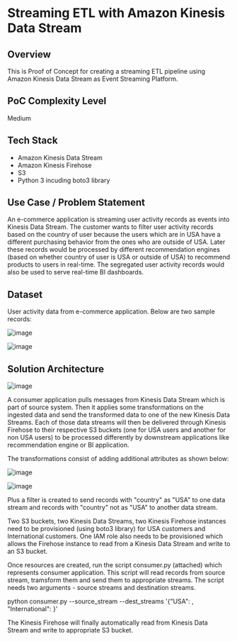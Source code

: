 # Streaming ETL with Amazon Kinesis Data Stream

## Overview

This is Proof of Concept for creating a streaming ETL pipeline using Amazon Kinesis Data Stream as Event Streaming Platform.

## PoC Complexity Level

Medium

## Tech Stack

- Amazon Kinesis Data Stream
- Amazon Kinesis Firehose
- S3
- Python 3 incuding boto3 library

## Use Case / Problem Statement

An e-commerce application is streaming user activity records as events into Kinesis Data Stream. The customer wants to filter user activity records based on the country of user because the users which are in USA have a different purchasing behavior from the ones who are outside of USA. Later these records would be processed by different recommendation engines (based on whether country of user is USA or outside of USA) to recommend products to users in real-time. The segregated user activity records would also be used to serve real-time BI dashboards.

## Dataset

User activity data from e-commerce application. Below are two sample records:

![image](https://github.com/user-attachments/assets/e19e105b-cfc6-43db-ad1a-bf00f6193809)

![image](https://github.com/user-attachments/assets/f99abbcf-757b-457a-aa8c-cc0e6bd7300e)




## Solution Architecture

![image](https://github.com/user-attachments/assets/d1b79003-153b-470f-8afe-cceced63c57a)

A consumer application pulls messages from Kinesis Data Stream which is part of source system. Then it applies some transformations on the ingested data and send the transformed data to one of the new Kinesis Data Streams. Each of those data streams will then be delivered through Kinesis Firehose to their respective S3 buckets (one for USA users and another for non USA users) to be processed differently by downstream applications like recommendation engine or BI application.

The transformations consist of adding additional attributes as shown below:

![image](https://github.com/user-attachments/assets/22b90f6d-8d0f-477e-accd-cdba37db2892)

![image](https://github.com/user-attachments/assets/9155917a-7f59-4fc1-8397-25d655c6f4e5)


Plus a filter is created to send records with "country" as "USA" to one data stream and records with "country" not as "USA" to another data stream.

Two S3 buckets, two Kinesis Data Streams, two Kinesis Firehose instances need to be provisioned (using boto3 library) for USA customers and International customers. One IAM role also needs to be provisioned which allows the Firehose instance to read from a Kinesis Data Stream and write to an S3 bucket.

Once resources are created, run the script consumer.py (attached) which represents consumer application. This script will read records from source stream, tramsform them and send them to appropriate streams. The script needs two arguments - source streams and destination streams.

python consumer.py --source_stream <source stream name> --dest_streams '{"USA": <USA stream name>, "International": <International stream name>}'

The Kinesis Firehose will finally automatically read from Kinesis Data Stream and write to appropriate S3 bucket.

